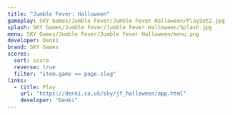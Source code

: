 ```yaml
---
title: "Jumble Fever: Halloween"
gameplay: SKY Games/Jumble Fever/Jumble Fever Halloween/PlaySet2.jpg
splash: SKY Games/Jumble Fever/Jumble Fever Halloween/Splash.jpg
menu: SKY Games/Jumble Fever/Jumble Fever Halloween/menu.png
developer: Denki
brand: SKY Games
scores:
  sort: score
  reverse: true
  filter: "item.game == page.slug"
links:
  - title: Play
    url: "https://denki.co.uk/sky/jf_halloween/app.html"
    developer: "Denki"
---
```

